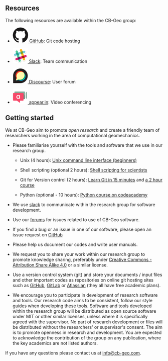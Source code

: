 ## Resources

The following resources are available within the CB-Geo group:

* [![github](images/github.png) GitHub](https://github.com/cb-geo): Git code hosting

* [![slack](images/slack.png) Slack](https://cb-geo.slack.com/): Team communication

* [![forum](images/discourse.png) Discourse](https://forum.cb-geo.com/): User forum

* [![Whereby](images/appear.in.png) appear.in](https://whereby.com/cb-geo): Video conferencing

## Getting started

We at CB-Geo aim to promote *open research* and create a friendly team of researchers working in the area of computational geomechanics.

* Please familiarise yourself with the tools and software that we use in our research group.

    + Unix (4 hours): [Unix command line interface (beginners)](https://www.ucs.cam.ac.uk/docs/course-notes/unix-courses/UnixCLI/notes.pdf)

    + Shell scripting (optional 2 hours): [Shell scripting for scientists](https://www.ucs.cam.ac.uk/docs/course-notes/unix-courses/ShellScriptingSci)

    + Git for Version control (2 hours): [Learn Git in 15 minutes](https://try.github.io/levels/1/challenges/1) and [a 2 hour course](https://www.codecademy.com/learn/learn-git)

    + Python (optional - 10 hours): [Python course on codeacademy](https://www.codecademy.com/learn/python)

* We use [slack](https://cb-geo.slack.com) to communicate within the research group for software development.

* Use our [forums](https://www.cb-geo.com/forums) for issues related to use of CB-Geo software.

* If you find a bug or an issue in one of our software, please open an issue request on [GitHub](https://github.com/cb-geo)

* Please help us document our codes and write user manuals.

* We request you to share your work within our research group to promote knowledge sharing, preferably under [Creative Commons - Attribution Share Alike 4.0](https://creativecommons.org/licenses/by-sa/4.0/) or a similar license.

* Use a version control system (git) and store your documents / input files and other important codes as repositories on online git hosting sites such as [GitHub](https://github.com), [GitLab](https://gitlab.com/users/sign_in) or [Atlassian](https://bitbucket.org) (they all have free academic plans).

* We encourage you to participate in development of research software and tools. Our research code aims to be consistent, follow our style guides when developing these tools. Software and tools developed within the research group will be distributed as open source software under MIT or other similar licenses, unless where it is specifically agreed with the supervisor. No part of research development or files will be distributed without the researchers' or supervisor's consent. The aim is to promote openness in research and development. You are expected to acknowledge the contribution of the group on any publication, where the key academics are not listed authors.

If you have any questions please contact us at [info@cb-geo.com](mailto:info@cb-geo.com).
